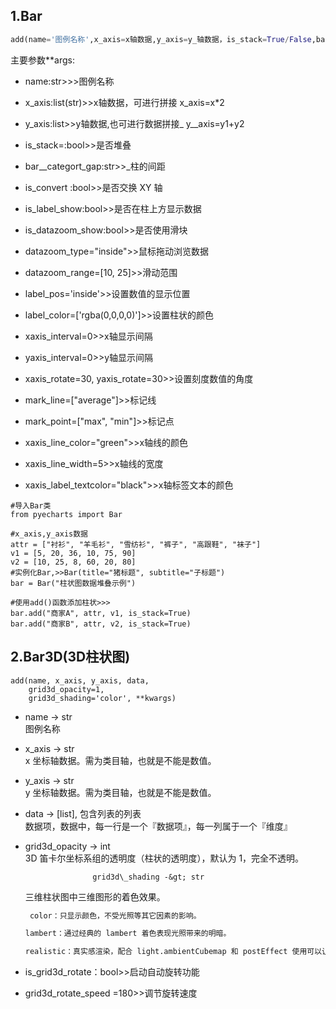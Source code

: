 ## 1.Bar

```py
add(name='图例名称',x_axis=x轴数据,y_axis=y_轴数据，is_stack=True/False,bar_category_gap="20%柱的间隔",**args)
```

主要参数\*\*args:

* name:str&gt;&gt;&gt;图例名称
* x\_axis:list\(str\)&gt;&gt;x轴数据，可进行拼接  x\_axis=x\*2
* y\_axis:list&gt;&gt;y轴数据,也可进行数据拼接_   y_\_axis=y1+y2
* is\_stack=:bool&gt;&gt;是否堆叠
* bar\__categort\_gap:str&gt;&gt;_柱的间距
* is\_convert :bool&gt;&gt;是否交换 XY 轴

* is\_label\_show:bool&gt;&gt;是否在柱上方显示数据

* is\_datazoom\_show:bool&gt;&gt;是否使用滑块

* datazoom\_type="inside"&gt;&gt;鼠标拖动浏览数据

* datazoom\_range=\[10, 25\]&gt;&gt;滑动范围

* label\_pos='inside'&gt;&gt;设置数值的显示位置

* label\_color=\['rgba\(0,0,0,0\)'\]&gt;&gt;设置柱状的颜色

* xaxis\_interval=0&gt;&gt;x轴显示间隔

* yaxis\_interval=0&gt;&gt;y轴显示间隔

* xaxis\_rotate=30, yaxis\_rotate=30&gt;&gt;设置刻度数值的角度

* mark\_line=\["average"\]&gt;&gt;标记线

* mark\_point=\["max", "min"\]&gt;&gt;标记点

* xaxis\_line\_color="green"&gt;&gt;x轴线的颜色

* xaxis\_line\_width=5&gt;&gt;x轴线的宽度

* xaxis\_label\_textcolor="black"&gt;&gt;x轴标签文本的颜色

```
#导入Bar类
from pyecharts import Bar

#x_axis,y_axis数据
attr = ["衬衫", "羊毛衫", "雪纺衫", "裤子", "高跟鞋", "袜子"]
v1 = [5, 20, 36, 10, 75, 90]
v2 = [10, 25, 8, 60, 20, 80]
#实例化Bar,>>Bar(title="猪标题", subtitle="子标题")
bar = Bar("柱状图数据堆叠示例")

#使用add()函数添加柱状>>>
bar.add("商家A", attr, v1, is_stack=True)
bar.add("商家B", attr, v2, is_stack=True)
```

## 2.Bar3D\(3D柱状图\)

```
add(name, x_axis, y_axis, data,
    grid3d_opacity=1,
    grid3d_shading='color', **kwargs)
```

* name -&gt; str  
   图例名称

* x\_axis -&gt; str  
   x 坐标轴数据。需为类目轴，也就是不能是数值。

* y\_axis -&gt; str  
    y 坐标轴数据。需为类目轴，也就是不能是数值。

* data -&gt; \[list\], 包含列表的列表  
  数据项，数据中，每一行是一个『数据项』，每一列属于一个『维度』

* grid3d\_opacity -&gt; int  
     3D 笛卡尔坐标系组的透明度（柱状的透明度），默认为 1，完全不透明。

  ```
                 grid3d\_shading -&gt; str
  ```

  三维柱状图中三维图形的着色效果。

  ```py
   color：只显示颜色，不受光照等其它因素的影响。

  lambert：通过经典的 lambert 着色表现光照带来的明暗。

  realistic：真实感渲染，配合 light.ambientCubemap 和 postEffect 使用可以让展示的画面效果和质感有质的提升。ECharts GL 中使用了基于物理的渲染（PBR\) 来表现真实感材质。
  ```

* is\_grid3d\_rotate：bool&gt;&gt;启动自动旋转功能

* grid3d\_rotate\_speed =180&gt;&gt;调节旋转速度



